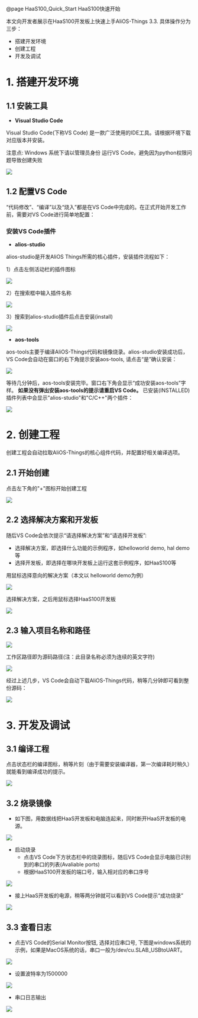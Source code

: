 @page HaaS100_Quick_Start HaaS100快速开始

本文向开发者展示在HaaS100开发板上快速上手AliOS-Things 3.3.
具体操作分为三步：

- 搭建开发环境
- 创建工程
- 开发及调试



# 1. 搭建开发环境
## 1.1 安装工具

- **Visual Studio Code**

Visual Studio Code(下称VS Code) 是一款广泛使用的IDE工具。请根据环境下载对应版本并安装。

注意点: Windows 系统下请以管理员身份 运行VS Code，避免因为python权限问题导致创建失败

<div align=left display=flex>
    <img src="https://img.alicdn.com/imgextra/i1/O1CN012VNoAn1UV7Y3T6t4o_!!6000000002522-2-tps-412-649.png" style="max-width:90%;" />
</div>

## 1.2 配置VS Code
“代码修改”、“编译”以及“烧入”都是在VS Code中完成的。在正式开始开发工作前，需要对VS Code进行简单地配置：
### 安装VS Code插件

- **alios-studio**

alios-studio是开发AliOS Things所需的核心插件，安装插件流程如下：

1）点击左侧活动栏的插件图标

<div align=left display=flex>
    <img src="https://img.alicdn.com/imgextra/i1/O1CN01f8ThZj1ZxaExr3UuC_!!6000000003261-2-tps-1088-526.png" style="max-width:90%;" />
</div>

2）在搜索框中输入插件名称

<div align=left display=flex>
    <img src="https://img.alicdn.com/imgextra/i4/O1CN01yNiCUt1w6DFUMcN3r_!!6000000006258-2-tps-1078-491.png" style="max-width:90%;" />
</div>

3）搜索到alios-studio插件后点击安装(install)

<div align=left display=flex>
    <img src="https://img.alicdn.com/imgextra/i1/O1CN01scK59H1uwJ4APemk9_!!6000000006101-2-tps-1798-468.png" style="max-width:90%;" />
</div>

- **aos-tools**

aos-tools主要于编译AliOS-Things代码和镜像烧录。alios-studio安装成功后，VS Code会自动在窗口的右下角提示安装aos-tools, 请点击“是”确认安装：

<div align=left display=flex>
    <img src="https://img.alicdn.com/imgextra/i3/O1CN0123zx8A1oeY0wZdtTv_!!6000000005250-2-tps-784-321.png" style="max-width:90%;" />
</div>

等待几分钟后，aos-tools安装完毕。窗口右下角会显示“成功安装aos-tools”字样。
**如果没有弹出安装aos-tools的提示请重启VS Code。**
已安装(INSTALLED)插件列表中会显示"alios-studio"和"C/C++"两个插件：

<div align=left display=flex>
    <img src="https://img.alicdn.com/imgextra/i2/O1CN01uSbuTA1Utqw2mAEEZ_!!6000000002576-2-tps-1348-802.png" style="max-width:90%;" />
</div>

# 2. 创建工程
创建工程会自动拉取AliOS-Things的核心组件代码，并配置好相关编译选项。
## 2.1 开始创建
点击左下角的"+"图标开始创建工程

<div align=left display=flex>
    <img src="https://img.alicdn.com/imgextra/i2/O1CN01xmJW0b25z1BVejS40_!!6000000007596-2-tps-796-275.png" style="max-width:90%;" />
</div>

## 2.2 选择解决方案和开发板
随后VS Code会依次提示“请选择解决方案”和“请选择开发板”:

- 选择解决方案，即选择什么功能的示例程序，如helloworld demo, hal demo等
- 选择开发板，即选择在哪块开发板上运行这套示例程序，如HaaS100等



用鼠标选择意向的解决方案（本文以 helloworld demo为例）

<div align=left display=flex>
    <img src="https://img.alicdn.com/imgextra/i1/O1CN01UyKaz91bYyBgPFSzL_!!6000000003478-2-tps-1060-576.png" style="max-width:90%;" />
</div>

选择解决方案，之后用鼠标选择HaaS100开发板

<div align=left display=flex>
    <img src="https://img.alicdn.com/imgextra/i2/O1CN01eq0SHQ1oskIBE9WuD_!!6000000005281-2-tps-1060-254.png" style="max-width:90%;" />
</div>

## 2.3 输入项目名称和路径

<div align=left display=flex>
    <img src="https://img.alicdn.com/imgextra/i3/O1CN01unfkTF1bFjYKNXYMp_!!6000000003436-2-tps-1064-186.png" style="max-width:90%;" />
</div>

工作区路径即为源码路径(注：此目录名称必须为连续的英文字符)

<div align=left display=flex>
    <img src="https://img.alicdn.com/imgextra/i1/O1CN01bcjwNW1QGECspTNCo_!!6000000001948-2-tps-1072-200.png" style="max-width:90%;" />
</div>

经过上述几步，VS Code会自动下载AliOS-Things代码，稍等几分钟即可看到整份源码：

<div align=left display=flex>
    <img src="https://img.alicdn.com/imgextra/i1/O1CN01w1MUey1dTaleqlgDB_!!6000000003737-2-tps-686-420.png" style="max-width:90%;" />
</div>

# 3. 开发及调试
## 3.1 编译工程
点击状态栏的编译图标，稍等片刻（由于需要安装编译器，第一次编译耗时稍久）就能看到编译成功的提示。

<div align=left display=flex>
    <img src="https://img.alicdn.com/imgextra/i2/O1CN01IGczJA23UfiDMdaO0_!!6000000007259-2-tps-1466-343.png" style="max-width:90%;" />
</div>

## 3.2 烧录镜像

- 如下图，用数据线把HaaS开发板和电脑连起来，同时断开HaaS开发板的电源。

<div align=left display=flex>
    <img src="https://img.alicdn.com/imgextra/i3/O1CN01DA4GIL1cL3lxXK5Vv_!!6000000003583-2-tps-1012-747.png" style="max-width:90%;" />
</div>

- 启动烧录
   - 点击VS Code下方状态栏中的烧录图标，随后VS Code会显示电脑已识别到的串口的列表(Avaliable ports)
   - 根据HaaS100开发板的端口号，输入相对应的串口序号

<div align=left display=flex>
    <img src="https://img.alicdn.com/imgextra/i1/O1CN01ya7crN1dYd7kpi1t1_!!6000000003748-2-tps-1398-289.png" style="max-width:90%;" />
</div>

- 接上HaaS开发板的电源，稍等两分钟就可以看到VS Code提示“成功烧录”

<div align=left display=flex>
    <img src="https://img.alicdn.com/imgextra/i3/O1CN01Foj1sU1HIDNnvs6gM_!!6000000000734-2-tps-1402-196.png" style="max-width:90%;" />
</div>

## 3.3 查看日志

- 点击VS Code的Serial Monitor按钮, 选择对应串口号, 下图是windows系统的示例，如果是MacOS系统的话，串口一般为/dev/cu.SLAB_USBtoUART。

<div align=left display=flex>
    <img src="https://img.alicdn.com/imgextra/i4/O1CN010WZPcO1GczjjpWVp5_!!6000000000644-2-tps-2144-1508.png" style="max-width:90%;" />
</div>

- 设置波特率为1500000

<div align=left display=flex>
    <img src="https://img.alicdn.com/imgextra/i4/O1CN017FqUBk1OA9iyd6bn7_!!6000000001664-2-tps-2466-652.png" style="max-width:90%;" />
</div>

- 串口日志输出

<div align=left display=flex>
    <img src="https://img.alicdn.com/imgextra/i4/O1CN01QGiV5M1pSTBde0A23_!!6000000005359-2-tps-2728-1038.png" style="max-width:90%;" />
</div>

